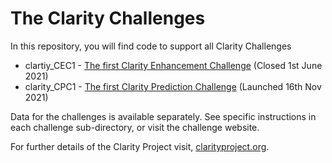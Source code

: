 # The Clarity Challenges

In this repository, you will find code to support all Clarity Challenges

- clartiy_CEC1 - [The first Clarity Enhancement Challenge](https://claritychallenge.github.io/clarity_CEC1_doc/) (Closed 1st June 2021)
- clarity_CPC1 - [The first Clarity Prediction Challenge](https://claritychallenge.github.io/clarity_CPC1_doc/)  (Launched 16th Nov 2021)

Data for the challenges is available separately. See specific instructions in each challenge sub-directory, or visit the challenge website.

For further details of the Clarity Project visit, [clarityproject.org](https://clarityproject.org/).
